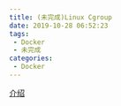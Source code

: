 ```yaml
---
title: (未完成)Linux Cgroup
date: 2019-10-28 06:52:23
tags: 
 - Docker
 - 未完成
categories: 
 - Docker
---
```


[介绍](https://mp.weixin.qq.com/s?__biz=MzU1MzY4NzQ1OA==&mid=2247484140&idx=1&sn=c18a86d6a2d426f4d627dafd85f5ae3a&scene=21#wechat_redirect)
